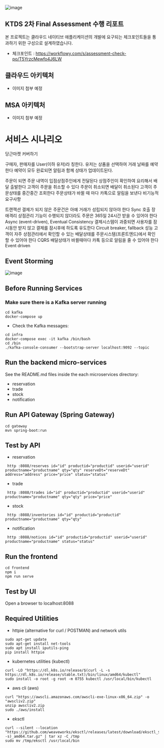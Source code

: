![image](https://github.com/hj0210/secondhand-transaction/assets/68845747/68f567d6-21d1-495b-b910-befc388a3a11)

## KTDS 2차 Final Assessment 수행 리포트
본 프로젝트는 클라우드 네이티브 애플리케이션의 개발에 요구되는 체크포인트들을 통과하기 위한 구성으로 설계하였습니다.
- 체크포인트 : https://workflowy.com/s/assessment-check-po/T5YrzcMewfo4J6LW
  
## 클라우드 아키텍처
- 이미지 첨부 예정
## MSA 아키텍처
- 이미지 첨부 예정

# 서비스 시나리오
당근마켓 커버하기

구매자, 판매자를 User(이하 유저)라 칭한다.
유저는 상품을 선택하여 거래 날짜를 예약한다
예약이 모두 완료되면 알림과 함께 상태가 업데이트된다.


주문이 되면 주문 내역이 입점상점주인에게 전달된다
상점주인이 확인하여 요리해서 배달 출발한다
고객이 주문을 취소할 수 있다
주문이 취소되면 배달이 취소된다
고객이 주문상태를 중간중간 조회한다
주문상태가 바뀔 때 마다 카톡으로 알림을 보낸다
비기능적 요구사항

트랜잭션
결제가 되지 않은 주문건은 아예 거래가 성립되지 않아야 한다 Sync 호출
장애격리
상점관리 기능이 수행되지 않더라도 주문은 365일 24시간 받을 수 있어야 한다 Async (event-driven), Eventual Consistency
결제시스템이 과중되면 사용자를 잠시동안 받지 않고 결제를 잠시후에 하도록 유도한다 Circuit breaker, fallback
성능
고객이 자주 상점관리에서 확인할 수 있는 배달상태를 주문시스템(프론트엔드)에서 확인할 수 있어야 한다 CQRS
배달상태가 바뀔때마다 카톡 등으로 알림을 줄 수 있어야 한다 Event driven


## Event Storming
![image](https://github.com/hj0210/secondhand-transaction/assets/68845747/9a650292-74e8-4172-83d0-2a4c7c1b36d1)

## Before Running Services
### Make sure there is a Kafka server running
```
cd kafka
docker-compose up
```
- Check the Kafka messages:
```
cd infra
docker-compose exec -it kafka /bin/bash
cd /bin
./kafka-console-consumer --bootstrap-server localhost:9092 --topic
```

## Run the backend micro-services
See the README.md files inside the each microservices directory:

- reservation
- trade
- stock
- notification


## Run API Gateway (Spring Gateway)
```
cd gateway
mvn spring-boot:run
```

## Test by API
- reservation
```
 http :8088/reserves id="id" productid="productid" userid="userid" productname="productname" qty="qty" reserveDt="reserveDt" address="address" price="price" status="status" 
```
- trade
```
 http :8088/trades id="id" productid="productid" userid="userid" productname="productname" qty="qty" price="price" 
```
- stock
```
 http :8088/inventories id="id" productid="productid" productname="productname" qty="qty" 
```
- notification
```
 http :8088/notices id="id" productid="productid" userid="userid" productname="productname" status="status" 
```


## Run the frontend
```
cd frontend
npm i
npm run serve
```

## Test by UI
Open a browser to localhost:8088

## Required Utilities

- httpie (alternative for curl / POSTMAN) and network utils
```
sudo apt-get update
sudo apt-get install net-tools
sudo apt install iputils-ping
pip install httpie
```

- kubernetes utilities (kubectl)
```
curl -LO "https://dl.k8s.io/release/$(curl -L -s https://dl.k8s.io/release/stable.txt)/bin/linux/amd64/kubectl"
sudo install -o root -g root -m 0755 kubectl /usr/local/bin/kubectl
```

- aws cli (aws)
```
curl "https://awscli.amazonaws.com/awscli-exe-linux-x86_64.zip" -o "awscliv2.zip"
unzip awscliv2.zip
sudo ./aws/install
```

- eksctl 
```
curl --silent --location "https://github.com/weaveworks/eksctl/releases/latest/download/eksctl_$(uname -s)_amd64.tar.gz" | tar xz -C /tmp
sudo mv /tmp/eksctl /usr/local/bin
```

